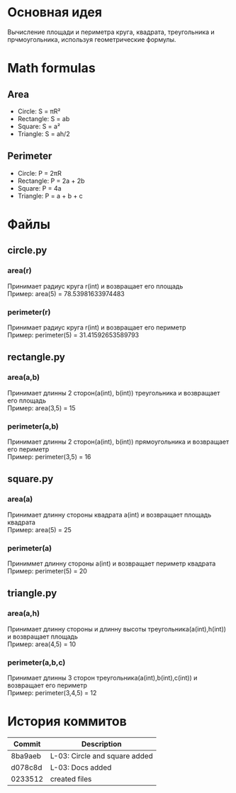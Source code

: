 
# Основная идея
Вычисление площади и периметра круга, квадрата, треугольника и прчмоугольника, используя геометрические формулы.

# Math formulas
## Area
- Circle: S = πR²
- Rectangle: S = ab
- Square: S = a²
- Triangle: S = ah/2

## Perimeter
- Circle: P = 2πR
- Rectangle: P = 2a + 2b
- Square: P = 4a
- Triangle: P = a + b + c


# Файлы
## circle.py
### area(r)
Принимает радиус круга r(int) и возвращает его площадь<br>
Пример: area(5) = 78.53981633974483
### perimeter(r)
Принимает радиус круга r(int) и возвращает его периметр<br>
Пример: perimeter(5) = 31.41592653589793
## rectangle.py
### area(a,b)
Принимает длинны 2 сторон(a(int), b(int)) треугольника и возвращает его площадь<br>
Пример: area(3,5) = 15
### perimeter(a,b)
Принимает длинны 2 сторон(a(int), b(int)) прямоугольника и возвращает его периметр<br>
Пример: perimeter(3,5) = 16
## square.py
### area(a)
Принимает длинну стороны квадрата а(int) и возвращает площадь квадрата<br>
Пример: area(5) = 25
### perimeter(a)
Приниммет длинну стороны a(int) и возвращает периметр квадрата<br>
Пример: perimeter(5) = 20
## triangle.py
### area(a,h)
Принимает длинну стороны и длинну высоты треугольника(a(int),h(int)) и возвращает площадь<br>
Пример: area(4,5) = 10
### perimeter(a,b,c)
Принимает длинны 3 сторон треугольника(a(int),b(int),c(int)) и возвращает его периметр<br>
Пример: perimeter(3,4,5) = 12
# История коммитов
| Commit | Description |
| --- | --- |
| 8ba9aeb | L-03: Circle and square added |
| d078c8d | L-03: Docs added |
| 0233512 | created files |



